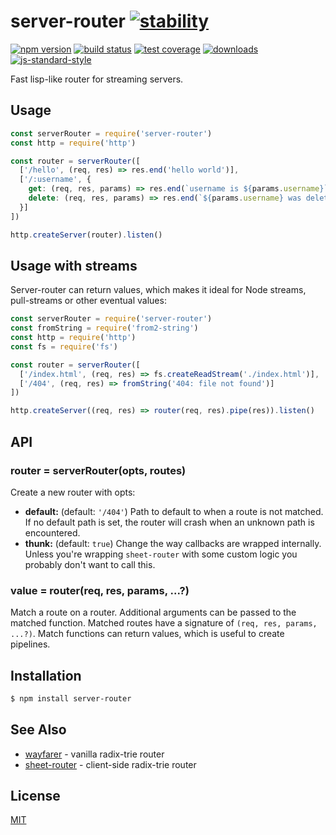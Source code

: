 # server-router [![stability][0]][1]
[![npm version][2]][3] [![build status][4]][5] [![test coverage][6]][7]
[![downloads][8]][9] [![js-standard-style][10]][11]

Fast lisp-like router for streaming servers.

## Usage
```js
const serverRouter = require('server-router')
const http = require('http')

const router = serverRouter([
  ['/hello', (req, res) => res.end('hello world')],
  ['/:username', {
    get: (req, res, params) => res.end(`username is ${params.username}`),
    delete: (req, res, params) => res.end(`${params.username} was deleted`)
  }]
])

http.createServer(router).listen()
```

## Usage with streams
Server-router can return values, which makes it ideal for Node streams,
pull-streams or other eventual values:
```js
const serverRouter = require('server-router')
const fromString = require('from2-string')
const http = require('http')
const fs = require('fs')

const router = serverRouter([
  ['/index.html', (req, res) => fs.createReadStream('./index.html')],
  ['/404', (req, res) => fromString('404: file not found')]
])

http.createServer((req, res) => router(req, res).pipe(res)).listen()
```

## API
### router = serverRouter(opts, routes)
Create a new router with opts:
- __default:__ (default: `'/404'`) Path to default to when a route is not
  matched. If no default path is set, the router will crash when an unknown
  path is encountered.
- __thunk:__ (default: `true`) Change the way callbacks are wrapped internally.
  Unless you're wrapping `sheet-router` with some custom logic you probably
  don't want to call this.

### value = router(req, res, params, ...?)
Match a route on a router. Additional arguments can be passed to the matched
function. Matched routes have a signature of `(req, res, params, ...?)`. Match
functions can return values, which is useful to create pipelines.

## Installation
```sh
$ npm install server-router
```

## See Also
- [wayfarer](https://github.com/yoshuawuyts/wayfarer) - vanilla radix-trie
  router
- [sheet-router](https://github.com/yoshuawuyts/sheet-router) - client-side
  radix-trie router

## License
[MIT](https://tldrlegal.com/license/mit-license)

[0]: https://img.shields.io/badge/stability-experimental-orange.svg?style=flat-square
[1]: https://nodejs.org/api/documentation.html#documentation_stability_index
[2]: https://img.shields.io/npm/v/server-router.svg?style=flat-square
[3]: https://npmjs.org/package/server-router
[4]: https://img.shields.io/travis/yoshuawuyts/server-router/master.svg?style=flat-square
[5]: https://travis-ci.org/yoshuawuyts/server-router
[6]: https://img.shields.io/codecov/c/github/yoshuawuyts/server-router/master.svg?style=flat-square
[7]: https://codecov.io/github/yoshuawuyts/server-router
[8]: http://img.shields.io/npm/dm/server-router.svg?style=flat-square
[9]: https://npmjs.org/package/server-router
[10]: https://img.shields.io/badge/code%20style-standard-brightgreen.svg?style=flat-square
[11]: https://github.com/feross/standard
[12]: https://github.com/yoshuawuyts/wayfarer
